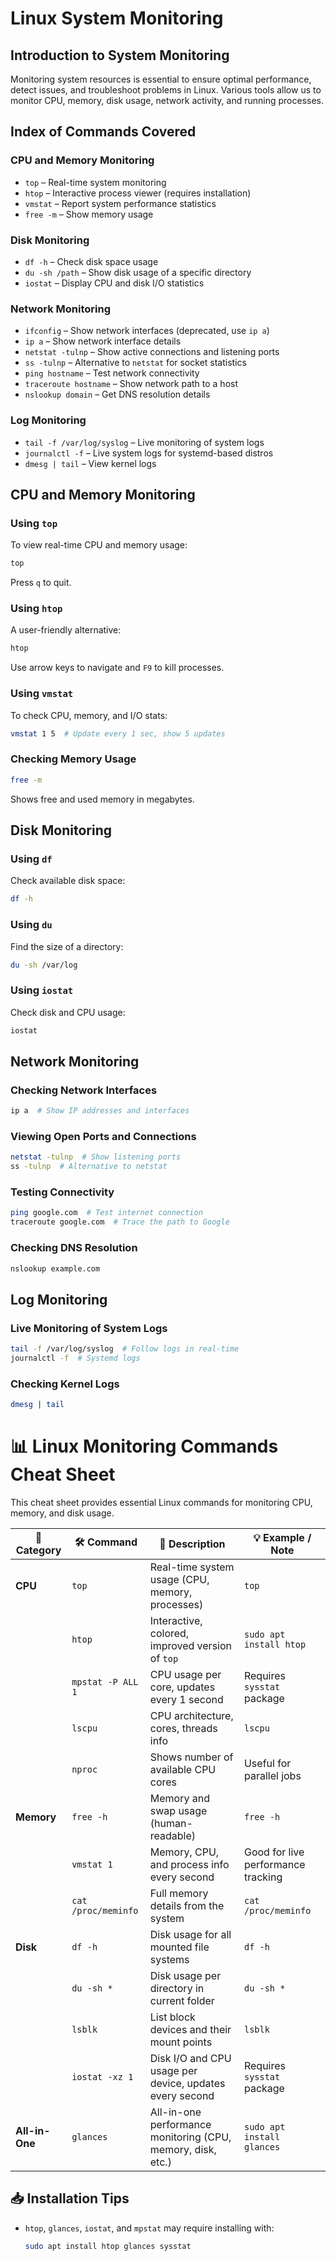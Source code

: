 # Linux System Monitoring

## Introduction to System Monitoring
Monitoring system resources is essential to ensure optimal performance, detect issues, and troubleshoot problems in Linux. Various tools allow us to monitor CPU, memory, disk usage, network activity, and running processes.

## Index of Commands Covered

### CPU and Memory Monitoring
- `top` – Real-time system monitoring
- `htop` – Interactive process viewer (requires installation)
- `vmstat` – Report system performance statistics
- `free -m` – Show memory usage

### Disk Monitoring
- `df -h` – Check disk space usage
- `du -sh /path` – Show disk usage of a specific directory
- `iostat` – Display CPU and disk I/O statistics

### Network Monitoring
- `ifconfig` – Show network interfaces (deprecated, use `ip a`)
- `ip a` – Show network interface details
- `netstat -tulnp` – Show active connections and listening ports
- `ss -tulnp` – Alternative to `netstat` for socket statistics
- `ping hostname` – Test network connectivity
- `traceroute hostname` – Show network path to a host
- `nslookup domain` – Get DNS resolution details

### Log Monitoring
- `tail -f /var/log/syslog` – Live monitoring of system logs
- `journalctl -f` – Live system logs for systemd-based distros
- `dmesg | tail` – View kernel logs

## CPU and Memory Monitoring
### Using `top`
To view real-time CPU and memory usage:
```bash
top
```
Press `q` to quit.

### Using `htop`
A user-friendly alternative:
```bash
htop
```
Use arrow keys to navigate and `F9` to kill processes.

### Using `vmstat`
To check CPU, memory, and I/O stats:
```bash
vmstat 1 5  # Update every 1 sec, show 5 updates
```

### Checking Memory Usage
```bash
free -m
```
Shows free and used memory in megabytes.

## Disk Monitoring
### Using `df`
Check available disk space:
```bash
df -h
```
### Using `du`
Find the size of a directory:
```bash
du -sh /var/log
```
### Using `iostat`
Check disk and CPU usage:
```bash
iostat
```

## Network Monitoring
### Checking Network Interfaces
```bash
ip a  # Show IP addresses and interfaces
```
### Viewing Open Ports and Connections
```bash
netstat -tulnp  # Show listening ports
ss -tulnp  # Alternative to netstat
```
### Testing Connectivity
```bash
ping google.com  # Test internet connection
traceroute google.com  # Trace the path to Google
```
### Checking DNS Resolution
```bash
nslookup example.com
```

## Log Monitoring
### Live Monitoring of System Logs
```bash
tail -f /var/log/syslog  # Follow logs in real-time
journalctl -f  # Systemd logs
```
### Checking Kernel Logs
```bash
dmesg | tail
```
# 📊 Linux Monitoring Commands Cheat Sheet

This cheat sheet provides essential Linux commands for monitoring CPU, memory, and disk usage.

| 🧠 **Category** | 🛠️ **Command**         | 📝 **Description**                                           | 💡 **Example / Note**                               |
|----------------|------------------------|--------------------------------------------------------------|-----------------------------------------------------|
| **CPU**        | `top`                  | Real-time system usage (CPU, memory, processes)              | `top`                                               |
|                | `htop`                 | Interactive, colored, improved version of `top`              | `sudo apt install htop`                             |
|                | `mpstat -P ALL 1`      | CPU usage per core, updates every 1 second                   | Requires `sysstat` package                          |
|                | `lscpu`                | CPU architecture, cores, threads info                        | `lscpu`                                             |
|                | `nproc`                | Shows number of available CPU cores                          | Useful for parallel jobs                            |
| **Memory**     | `free -h`              | Memory and swap usage (human-readable)                       | `free -h`                                           |
|                | `vmstat 1`             | Memory, CPU, and process info every second                   | Good for live performance tracking                  |
|                | `cat /proc/meminfo`    | Full memory details from the system                          | `cat /proc/meminfo`                                 |
| **Disk**       | `df -h`                | Disk usage for all mounted file systems                      | `df -h`                                             |
|                | `du -sh *`             | Disk usage per directory in current folder                   | `du -sh *`                                          |
|                | `lsblk`                | List block devices and their mount points                    | `lsblk`                                             |
|                | `iostat -xz 1`         | Disk I/O and CPU usage per device, updates every second      | Requires `sysstat` package                          |
| **All-in-One** | `glances`              | All-in-one performance monitoring (CPU, memory, disk, etc.)  | `sudo apt install glances`                          |

## 📥 Installation Tips

- `htop`, `glances`, `iostat`, and `mpstat` may require installing with:
  ```bash
  sudo apt install htop glances sysstat
